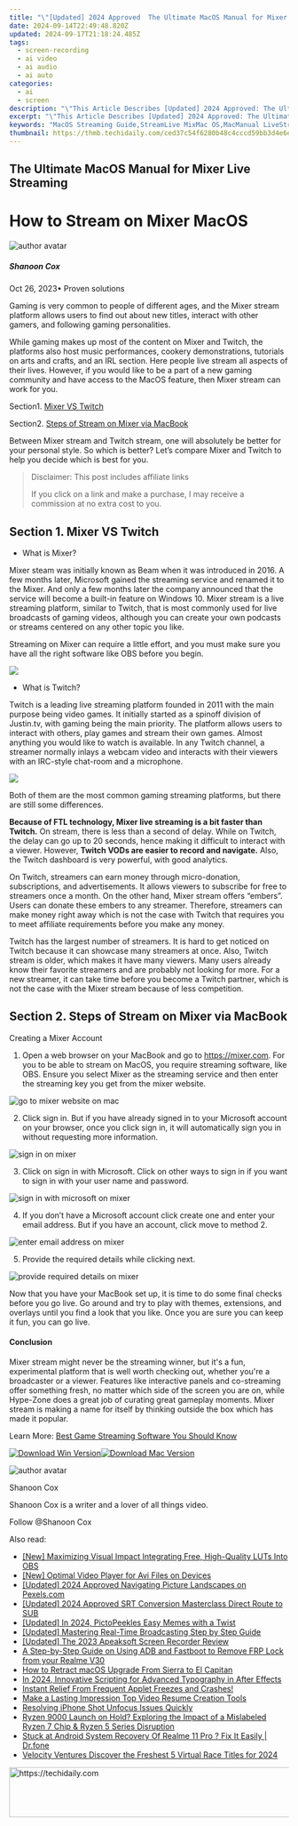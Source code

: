 ```yaml
---
title: "\"[Updated] 2024 Approved  The Ultimate MacOS Manual for Mixer Live Streaming\""
date: 2024-09-14T22:49:48.820Z
updated: 2024-09-17T21:18:24.485Z
tags: 
  - screen-recording
  - ai video
  - ai audio
  - ai auto
categories: 
  - ai
  - screen
description: "\"This Article Describes [Updated] 2024 Approved: The Ultimate MacOS Manual for Mixer Live Streaming\""
excerpt: "\"This Article Describes [Updated] 2024 Approved: The Ultimate MacOS Manual for Mixer Live Streaming\""
keywords: "MacOS Streaming Guide,StreamLive MixMac OS,MacManual LiveStream,MacOS LiveStream Tips,MixerGuide MacOS,StreamMac Ultimate Manual,MacLiveStream ProTips"
thumbnail: https://thmb.techidaily.com/ced37c54f6280b48c4cccd59bb3d4e6e75cf48a369ed52226c792a6ec4885ea2.jpg
---
```


## The Ultimate MacOS Manual for Mixer Live Streaming

# How to Stream on Mixer MacOS

![author avatar](https://images.wondershare.com/filmora/article-images/shannon-cox.jpg)

##### Shanoon Cox

 Oct 26, 2023• Proven solutions

Gaming is very common to people of different ages, and the Mixer stream platform allows users to find out about new titles, interact with other gamers, and following gaming personalities.

While gaming makes up most of the content on Mixer and Twitch, the platforms also host music performances, cookery demonstrations, tutorials on arts and crafts, and an IRL section. Here people live stream all aspects of their lives. However, if you would like to be a part of a new gaming community and have access to the MacOS feature, then Mixer stream can work for you.

Section1\. [Mixer VS Twitch](#mixer-vs-twitch)

Section2\. [Steps of Stream on Mixer via MacBook](#steps-of-stream-on-mixer-via-macbook)

Between Mixer stream and Twitch stream, one will absolutely be better for your personal style. So which is better? Let’s compare Mixer and Twitch to help you decide which is best for you.

>  Disclaimer: This post includes affiliate links
>
>  If you click on a link and make a purchase, I may receive a commission at no extra cost to you.
>

## Section 1. Mixer VS Twitch

* What is Mixer?

Mixer steam was initially known as Beam when it was introduced in 2016\. A few months later, Microsoft gained the streaming service and renamed it to the Mixer. And only a few months later the company announced that the service will become a built-in feature on Windows 10\. Mixer stream is a live streaming platform, similar to Twitch, that is most commonly used for live broadcasts of gaming videos, although you can create your own podcasts or streams centered on any other topic you like.

Streaming on Mixer can require a little effort, and you must make sure you have all the right software like OBS before you begin.

![](https://images.wondershare.com/filmora/Mac-articles/mixer.jpg)

* What is Twitch?

Twitch is a leading live streaming platform founded in 2011 with the main purpose being video games. It initially started as a spinoff division of Justin.tv, with gaming being the main priority. The platform allows users to interact with others, play games and stream their own games. Almost anything you would like to watch is available. In any Twitch channel, a streamer normally inlays a webcam video and interacts with their viewers with an IRC-style chat-room and a microphone.

![](https://images.wondershare.com/filmora/Mac-articles/twitch.jpg)

Both of them are the most common gaming streaming platforms, but there are still some differences.

**Because of FTL technology, Mixer live streaming is a bit faster than Twitch.** On stream, there is less than a second of delay. While on Twitch, the delay can go up to 20 seconds, hence making it difficult to interact with a viewer. However, **Twitch VODs are easier to record and navigate.** Also, the Twitch dashboard is very powerful, with good analytics.

On Twitch, streamers can earn money through micro-donation, subscriptions, and advertisements. It allows viewers to subscribe for free to streamers once a month. On the other hand, Mixer stream offers “embers”. Users can donate these embers to any streamer. Therefore, streamers can make money right away which is not the case with Twitch that requires you to meet affiliate requirements before you make any money.

Twitch has the largest number of streamers. It is hard to get noticed on Twitch because it can showcase many streamers at once. Also, Twitch stream is older, which makes it have many viewers. Many users already know their favorite streamers and are probably not looking for more. For a new streamer, it can take time before you become a Twitch partner, which is not the case with the Mixer stream because of less competition.

## Section 2. Steps of Stream on Mixer via MacBook

Creating a Mixer Account

1. Open a web browser on your MacBook and go to <https://mixer.com>. For you to be able to stream on MacOS, you require streaming software, like OBS. Ensure you select Mixer as the streaming service and then enter the streaming key you get from the mixer website.

![go to mixer website on mac](https://images.wondershare.com/filmora/Mac-articles/go-to-mixer-website-on-mac.jpg)

2. Click sign in. But if you have already signed in to your Microsoft account on your browser, once you click sign in, it will automatically sign you in without requesting more information.

![sign in on mixer](https://images.wondershare.com/filmora/Mac-articles/sign-in-on-mixer.jpg)

3. Click on sign in with Microsoft. Click on other ways to sign in if you want to sign in with your user name and password.

![sign in with microsoft on mixer](https://images.wondershare.com/filmora/Mac-articles/sign-in-with-microsoft-on-mixer.jpg)

4. If you don’t have a Microsoft account click create one and enter your email address. But if you have an account, click move to method 2.

![enter email address on mixer](https://images.wondershare.com/filmora/Mac-articles/enter-email-address-on-mixer.jpg)

5. Provide the required details while clicking next.

![provide required details on mixer](https://images.wondershare.com/filmora/Mac-articles/provide-required-details-on-mixer.jpg)

Now that you have your MacBook set up, it is time to do some final checks before you go live. Go around and try to play with themes, extensions, and overlays until you find a look that you like. Once you are sure you can keep it fun, you can go live.

#### Conclusion

Mixer stream might never be the streaming winner, but it's a fun, experimental platform that is well worth checking out, whether you're a broadcaster or a viewer. Features like interactive panels and co-streaming offer something fresh, no matter which side of the screen you are on, while Hype-Zone does a great job of curating great gameplay moments. Mixer stream is making a name for itself by thinking outside the box which has made it popular.

Learn More: [Best Game Streaming Software You Should Know](https://tools.techidaily.com/wondershare/filmora/download/)

[![Download Win Version](https://images.wondershare.com/filmora/guide/download-btn-win.jpg)](https://tools.techidaily.com/wondershare/filmora/download/)[![Download Mac Version](https://images.wondershare.com/filmora/guide/download-btn-mac.jpg)](https://tools.techidaily.com/wondershare/filmora/download/)

![author avatar](https://images.wondershare.com/filmora/article-images/shannon-cox.jpg)

Shanoon Cox

Shanoon Cox is a writer and a lover of all things video.

Follow @Shanoon Cox


<ins class="adsbygoogle"
     style="display:block"
     data-ad-format="autorelaxed"
     data-ad-client="ca-pub-7571918770474297"
     data-ad-slot="1223367746"></ins>



<ins class="adsbygoogle"
     style="display:block"
     data-ad-client="ca-pub-7571918770474297"
     data-ad-slot="8358498916"
     data-ad-format="auto"
     data-full-width-responsive="true"></ins>


<span class="atpl-alsoreadstyle">Also read:</span>
<div><ul>
<li><a href="https://fox-cloud.techidaily.com/new-maximizing-visual-impact-integrating-free-high-quality-luts-into-obs/"><u>[New] Maximizing Visual Impact Integrating Free, High-Quality LUTs Into OBS</u></a></li>
<li><a href="https://fox-http.techidaily.com/new-optimal-video-player-for-avi-files-on-devices/"><u>[New] Optimal Video Player for Avi Files on Devices</u></a></li>
<li><a href="https://fox-http.techidaily.com/updated-2024-approved-navigating-picture-landscapes-on-pexelscom/"><u>[Updated] 2024 Approved Navigating Picture Landscapes on Pexels.com</u></a></li>
<li><a href="https://fox-http.techidaily.com/updated-2024-approved-srt-conversion-masterclass-direct-route-to-sub/"><u>[Updated] 2024 Approved SRT Conversion Masterclass Direct Route to SUB</u></a></li>
<li><a href="https://fox-http.techidaily.com/updated-in-2024-pictopeekles-easy-memes-with-a-twist/"><u>[Updated] In 2024, PictoPeekles Easy Memes with a Twist</u></a></li>
<li><a href="https://fox-http.techidaily.com/updated-mastering-real-time-broadcasting-step-by-step-guide/"><u>[Updated] Mastering Real-Time Broadcasting Step by Step Guide</u></a></li>
<li><a href="https://screen-capture.techidaily.com/updated-the-2023-apeaksoft-screen-recorder-review/"><u>[Updated] The 2023 Apeaksoft Screen Recorder Review</u></a></li>
<li><a href="https://bypass-frp.techidaily.com/a-step-by-step-guide-on-using-adb-and-fastboot-to-remove-frp-lock-from-your-realme-v30-by-drfone-android/"><u>A Step-by-Step Guide on Using ADB and Fastboot to Remove FRP Lock from your Realme V30</u></a></li>
<li><a href="https://fox-http.techidaily.com/how-to-retract-macos-upgrade-from-sierra-to-el-capitan/"><u>How to Retract macOS Upgrade From Sierra to El Capitan</u></a></li>
<li><a href="https://some-techniques.techidaily.com/in-2024-innovative-scripting-for-advanced-typography-in-after-effects/"><u>In 2024, Innovative Scripting for Advanced Typography in After Effects</u></a></li>
<li><a href="https://win-answers.techidaily.com/1723009285824-instant-relief-from-frequent-applet-freezes-and-crashes/"><u>Instant Relief From Frequent Applet Freezes and Crashes!</u></a></li>
<li><a href="https://ai-vdieo-software.techidaily.com/make-a-lasting-impression-top-video-resume-creation-tools/"><u>Make a Lasting Impression Top Video Resume Creation Tools</u></a></li>
<li><a href="https://fox-http.techidaily.com/resolving-iphone-shot-unfocus-issues-quickly/"><u>Resolving iPhone Shot Unfocus Issues Quickly</u></a></li>
<li><a href="https://hardware-help.techidaily.com/ryzen-9000-launch-on-hold-exploring-the-impact-of-a-mislabeled-ryzen-7-chip-and-ryzen-5-series-disruption/"><u>Ryzen 9000 Launch on Hold? Exploring the Impact of a Mislabeled Ryzen 7 Chip & Ryzen 5 Series Disruption</u></a></li>
<li><a href="https://howto.techidaily.com/stuck-at-android-system-recovery-of-realme-11-pro-fix-it-easily-drfone-by-drfone-fix-android-problems-fix-android-problems/"><u>Stuck at Android System Recovery Of Realme 11 Pro ? Fix It Easily | Dr.fone</u></a></li>
<li><a href="https://remote-screen-capture.techidaily.com/velocity-ventures-discover-the-freshest-5-virtual-race-titles-for-2024/"><u>Velocity Ventures Discover the Freshest 5 Virtual Race Titles for 2024</u></a></li>
</ul></div>

<!-- affiliate ads begin -->
<a href="https://aligracehair.sjv.io/c/5597632/1902278/19272" target="_top" id="1902278">
  <img src="//a.impactradius-go.com/display-ad/19272-1902278" border="0" alt="https://techidaily.com" width="728" height="90"/>
</a>
<img height="0" width="0" src="https://aligracehair.sjv.io/i/5597632/1902278/19272" style="position:absolute;visibility:hidden;" border="0" />
<!-- affiliate ads end -->

